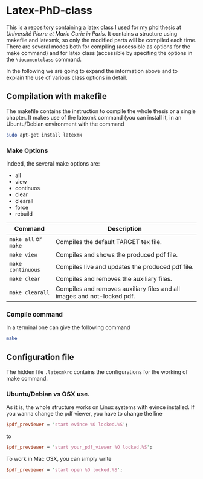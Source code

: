 # Latex-PhD-class
This is a repository containing a latex class I used for my phd thesis at _Université Pierre et Marie Curie in Paris_. 
It contains a structure using makefile and latexmk, so only the modified parts will be compiled each time. There are several modes both for compiling (accessible as options for the make command) and for latex class (accessible by specifing the options in the `\documentclass` command.

In the following we are going to expand the information above and to explain the use of various class options in detail.

## Compilation with makefile

The makefile contains the instruction to compile the whole thesis or a single chapter. It makes use of the latexmk command (you can install it, in an Ubuntu/Debian environment with the command
```bash
sudo apt-get install latexmk
```
### Make Options

Indeed, the several make options are:

* all
* view
* continuos
* clear
* clearall
* force
* rebuild


Command               | Description
-------------         | -------------
`make all` or `make`  | Compiles the default TARGET tex file.
`make view`           | Compiles and shows the produced pdf file.
`make continuous`     | Compiles live and updates the produced pdf file.
`make clear`          | Compiles and removes the auxiliary files.
`make clearall`       | Compiles and removes auxiliary files and all images and not-locked pdf.

### Compile command

In a terminal one can give the following command
```bash
make 
```

## Configuration file

The hidden file `.latexmkrc` contains the configurations for the working of make command.

### Ubuntu/Debian vs OSX use.

As it is, the whole structure works on Linux systems with evince installed.
If you wanna change the pdf viewer, you have to change the line 
```perl
$pdf_previewer = 'start evince %O locked.%S';
```
to 

```perl
$pdf_previewer = 'start your_pdf_viewer %O locked.%S';
```

To work in Mac OSX, you can simply write

```perl
$pdf_previewer = 'start open %O locked.%S';
```




